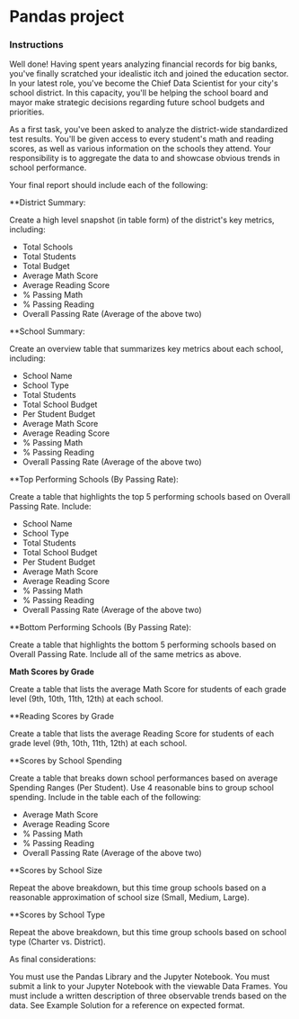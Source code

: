 # Pandas project

### Instructions
Well done! Having spent years analyzing financial records for big banks, you've finally scratched your idealistic itch and joined the education sector. In your latest role, you've become the Chief Data Scientist for your city's school district. In this capacity, you'll be helping the  school board and mayor make strategic decisions regarding future school budgets and priorities.

As a first task, you've been asked to analyze the district-wide standardized test results. You'll be given access to every student's math and reading scores, as well as various information on the schools they attend. Your responsibility is to aggregate the data to and showcase obvious trends in school performance.

Your final report should include each of the following:

**District Summary:

Create a high level snapshot (in table form) of the district's key metrics, including:

- Total Schools
- Total Students
- Total Budget
- Average Math Score
- Average Reading Score
- % Passing Math
- % Passing Reading
- Overall Passing Rate (Average of the above two)


**School Summary:

Create an overview table that summarizes key metrics about each school, including:

- School Name
- School Type
- Total Students
- Total School Budget
- Per Student Budget
- Average Math Score
- Average Reading Score
- % Passing Math
- % Passing Reading
- Overall Passing Rate (Average of the above two)


**Top Performing Schools (By Passing Rate):

Create a table that highlights the top 5 performing schools based on Overall Passing Rate. Include:

- School Name
- School Type
- Total Students
- Total School Budget
- Per Student Budget
- Average Math Score
- Average Reading Score
- % Passing Math
- % Passing Reading
- Overall Passing Rate (Average of the above two)


**Bottom Performing Schools (By Passing Rate):

Create a table that highlights the bottom 5 performing schools based on Overall Passing Rate. Include all of the same metrics as above.


**Math Scores by Grade**

Create a table that lists the average Math Score for students of each grade level (9th, 10th, 11th, 12th) at each school.


**Reading Scores by Grade

Create a table that lists the average Reading Score for students of each grade level (9th, 10th, 11th, 12th) at each school.


**Scores by School Spending

Create a table that breaks down school performances based on average Spending Ranges (Per Student). Use 4 reasonable bins to group school spending. Include in the table each of the following:

- Average Math Score
- Average Reading Score
- % Passing Math
- % Passing Reading
- Overall Passing Rate (Average of the above two)


**Scores by School Size

Repeat the above breakdown, but this time group schools based on a reasonable approximation of school size (Small, Medium, Large).


**Scores by School Type

Repeat the above breakdown, but this time group schools based on school type (Charter vs. District).


As final considerations:

You must use the Pandas Library and the Jupyter Notebook.
You must submit a link to your Jupyter Notebook with the viewable Data Frames.
You must include a written description of three observable trends based on the data.
See Example Solution for a reference on expected format.
